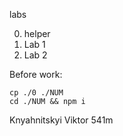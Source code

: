 labs

0. helper
1. Lab 1
2. Lab 2

Before work:

```
cp ./0 ./NUM
cd ./NUM && npm i
```

Knyahnitskyi Viktor 541m
